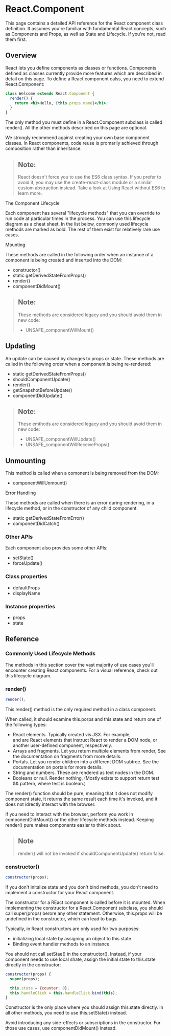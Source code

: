 # React.Component

This page contains a detailed API reference for the React component class definition. It assumes you're familiar with fundamental React concepts, such as Components and Props, as well as State and Lifecycle. If you're not, read them first.

## Overview

React lets you define components as classes or functions. Components defined as classes currently provide more features which are described in detail on this page. To define a React component calss, you need to extend React.Component:

```jsx
class Welcome extends React.Component {
  render() {
    return <h1>Hello, {this.props.name}</h1>;
  }
}
```

The only method you must define in a React.Component subclass is called render(). All the other methods described on this page are optional.

We strongly recommend against creating your own base component classes. In React components, code reuse is promarily achieved through composition rather than inheritance.

> ## Note:
>
> React doesn't force you to use the ES6 class syntax. If you prefer to avoid it, you may use the create-react-class module or a similar custom abstraction instead. Take a look at Using React without ES6 to learn more.

The Component Lifecycle

Each component has several "lifecycle methods" that you can override to run code at particular times in the process. You can use this lifecycle diagram as a cheat sheet. In the list below, commonly used lifecycle methods are marked as bold. The rest of them exist for relatively rare use cases.

Mounting

These methods are called in the following order when an instance of a component is being created and inserted into the DOM:

- constructor()
- static getDerivedStateFromProps()
- render()
- componentDidMount()

> ## Note:
>
> These methods are considered legacy and you should avoid them in new code:
>
> - UNSAFE_componentWillMount()

## Updating

An update can be caused by changes to props or state. These methods are called in the following order when a component is being re-rendered:

- static getDerivedStateFromProps()
- shouldComponentUpdate()
- render()
- getSnapshotBeforeUpdate()
- componentDidUpdate()

> ## Note:
>
> These emthods are considered legacy and you should avoid them in new code:
>
> - UNSAFE_componentWillUpdate()
> - UNSAFE_componentWillReceiveProps()

## Unmounting

This method is called when a comonent is being removed from the DOM:

- componentWillUnmount()

Error Handling

These methods are called when there is an error during rendering, in a lifecycle method, or in the constructor of any child component.

- static getDerivedStateFromError()
- componentDidCatch()

### Other APIs

Each component also provides some other APIs:

- setState()
- forceUpdate()

### Class properties

- defaultProps
- displayName

### Instance properties

- props
- state

## Reference

### Commonly Used Lifecycle Methods

The methods in this section cover the vast majority of use cases you'll encounter creating React components. For a visual reference, check out this lifecycle diagram.

### render()

```jsx
render();
```

This render() method is the only required method in a class component.

When called, it should ecamine this.porps and this.state and return one of the following types:

- React elements. Typically created vis JSX. For example, <div /> and <MyComponent /> are React elements that instruct React to render a DOM node, or another user-defined component, respectively.
- Arrays and fragments. Let you return multiple elements from render, See the documentation on fragments from more details.
- Portals. Let you render children into a different DOM subtree. See the documentation on portals for more details.
- String and numbers. These are rendered as text nodes in the DOM.
- Booleans or null. Render nothing, (Mostly exists to support return test && <Child /> pattern, where test is boolean.)

The render() function should be pure, meaning that it does not modify component state, it returns the same result each time it's invoked, and it does not idrectly interact with the browser.

If you need to interact with the browser, perform you work in componentDidMount() or the other lifecycle methods instead. Keeping render() pure makes components easier to think about.

> ## Note
>
> render() will not be invoked if shouldComponentUpdate() return false.

### constructor()

```jsx
constructor(props);
```

If you don't initalize state and you don't bind methods, you don't need to implement a constructor for your React component.

The constructor for a REact component is called before it is mounted. When implementing the constructor for a React.Component subclass, you should call super(props) berore any other statement. Otherwise, this.props will be undefined in the constructor, which can lead to bugs.

Typically, in React constructors are only used for two purposes:

- initializing local state by assigning an object to this.state.
- Binding event handler methods to an instance.

You should not call setStae() in the constructor(). Instead, if your component needs to use local shate, assign the initial state to this.state directly in the constructor:

```jsx
constructor(props) {
  super(props);

  this.state = {counter: 0};
  this.handleClick = this.handleClick.bind(this);
}
```

Constructor is the only place where you should assign this.state directly. In all other methods, you need to use this.setState() instead.

Avoid introducing any side-effects or subscriptions in the constructor. For those use cases, use componentDidMount() instead.
